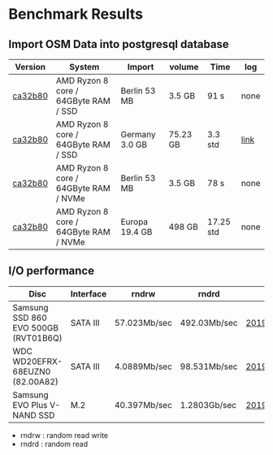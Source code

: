 # Benchmark Results
## Import OSM Data into postgresql database

| Version       | System                               | Import            |  volume   | Time      | log       |
| ------------- | ------------------------------------ | ----------------- | --- |--------- | --------- |
| [ca32b80](https://github.com/stevo01/openstreetmap-tile-server/commit/87a5ba06729f46553c021fef09099f2bbb62f211)        | AMD Ryzon 8 core / 64GByte RAM / SSD | Berlin 53 MB        | 3.5 GB   | 91 s      | none      |
| [ca32b80](https://github.com/stevo01/openstreetmap-tile-server/commit/87a5ba06729f46553c021fef09099f2bbb62f211)        | AMD Ryzon 8 core / 64GByte RAM / SSD | Germany 3.0 GB      | 75.23 GB   | 3.3 std   | [link](Benchmarks/osm-import/import_germany-latest.log) |
| [ca32b80](https://github.com/stevo01/openstreetmap-tile-server/commit/87a5ba06729f46553c021fef09099f2bbb62f211)        | AMD Ryzon 8 core / 64GByte RAM / NVMe | Berlin 53 MB        | 3.5 GB   | 78 s      | none      |
| [ca32b80](https://github.com/stevo01/openstreetmap-tile-server/commit/87a5ba06729f46553c021fef09099f2bbb62f211)        | AMD Ryzon 8 core / 64GByte RAM / NVMe | Europa 19.4 GB        | 498 GB   | 17.25 std      | none      |

## I/O performance

| Disc                                 | Interface         | rndrw          |  rndrd       | log                                                   |
| ------------------------------------ | ----------------- | ---------------|------------- | ----------------------------------------------------- |
| Samsung SSD 860 EVO 500GB (RVT01B6Q) | SATA III          | 57.023Mb/sec   | 492.03Mb/sec | [20190319_SSD.txt](Benchmarks/IO/20190319_SSD.txt)    |
| WDC WD20EFRX-68EUZN0 (82.00A82)      | SATA III          | 4.0889Mb/sec   | 98.531Mb/sec | [20190319_HD.txt](Benchmarks/IO/20190319_HD.txt)     |
| Samsung EVO Plus V-NAND SSD      | M.2          | 40.397Mb/sec   | 1.2803Gb/sec | [20190319_HD.txt](Benchmarks/IO/20190322_NVMe.txt)     |

+ rndrw : random read write
+ rndrd : random read
